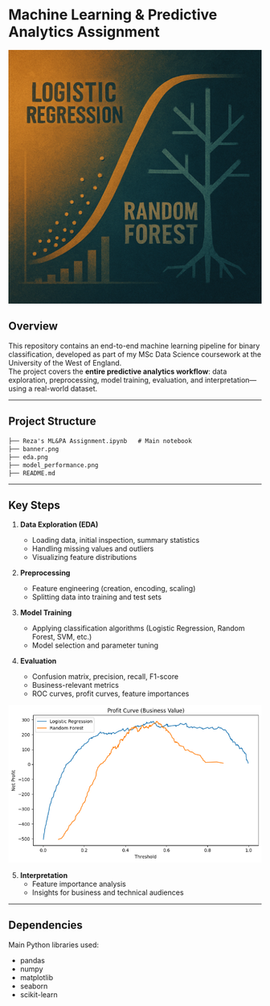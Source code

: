 # Machine Learning & Predictive Analytics Assignment

![Banner](banner.png)

## Overview

This repository contains an end-to-end machine learning pipeline for binary classification, developed as part of my MSc Data Science coursework at the University of the West of England.  
The project covers the **entire predictive analytics workflow**: data exploration, preprocessing, model training, evaluation, and interpretation—using a real-world dataset.

---

## Project Structure

```text
├── Reza's ML&PA Assignment.ipynb   # Main notebook
├── banner.png
├── eda.png
├── model_performance.png
├── README.md
```
---

## Key Steps

1. **Data Exploration (EDA)**
    - Loading data, initial inspection, summary statistics
    - Handling missing values and outliers
    - Visualizing feature distributions

    <!-- ![EDA Visual](eda.png) -->

2. **Preprocessing**
    - Feature engineering (creation, encoding, scaling)
    - Splitting data into training and test sets

3. **Model Training**
    - Applying classification algorithms (Logistic Regression, Random Forest, SVM, etc.)
    - Model selection and parameter tuning

4. **Evaluation**
    - Confusion matrix, precision, recall, F1-score
    - Business-relevant metrics
    - ROC curves, profit curves, feature importances

 ![Model Performance](model_performance.png)

5. **Interpretation**
    - Feature importance analysis
    - Insights for business and technical audiences
---

## Dependencies

Main Python libraries used:
- pandas
- numpy
- matplotlib
- seaborn
- scikit-learn
